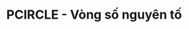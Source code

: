 ---
layout: post
title:  "PCIRCLE - Vòng số nguyên tố"
categories: [math, brute-force]
code: PCIRCLE
src: PCIRCLE.cpp
---